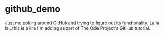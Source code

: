 # github_demo
Just me poking around GitHub and trying to figure out its functionality.
La la la...this is a line I'm adding as part of The Odin Project's GitHub tutorial.
